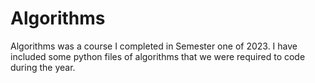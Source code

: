 # Algorithms 

Algorithms was a course I completed in Semester one of 2023. I have included some python files of algorithms that we were required to code during the year. 
